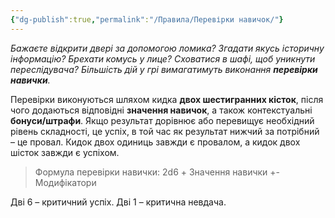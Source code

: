 ```yaml
---
{"dg-publish":true,"permalink":"/Правила/Перевірки навичок/"}
---
```


*Бажаєте відкрити двері за допомогою ломика? Згадати якусь історичну інформацію? Брехати комусь у лице? Сховатися в шафі, щоб уникнути переслідувача? Більшість дій у грі вимагатимуть виконання **перевірки навички**.*

Перевірки виконуються шляхом кидка **двох шестигранних кісток**, після чого додаються відповідні **значення навичок**, а також контекстуальні **бонуси/штрафи**. Якщо результат дорівнює або перевищує необхідний рівень складності, це успіх, в той час як результат нижчий за потрібний – це провал. Кидок двох одиниць завжди є провалом, а кидок двох шісток завжди є успіхом.

> Формула перевірки навички:
> 2d6 + Значення навички +- Модифікатори

Дві 6 – критичний успіх.
Дві 1 – критична невдача.